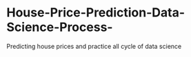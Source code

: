 # House-Price-Prediction-Data-Science-Process-
Predicting house prices and practice all cycle of data science
